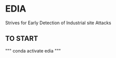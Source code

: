 # EDIA
Strives for Early Detection of Industrial site Attacks

## TO START
"""
conda activate edia
"""
